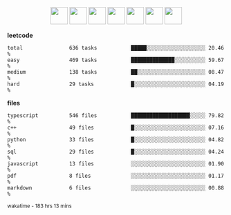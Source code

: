 <div align="center"><img src="https://assets.leetcode.com/static_assets/marketing/2024-50-lg.png" width="40" height="40"> <img src="https://assets.leetcode.com/static_assets/marketing/lg50.png" width="40" height="40"> <img src="https://leetcode.com/static/images/badges/dcc-2024-3.png" width="40" height="40"> <img src="https://leetcode.com/static/images/badges/dcc-2024-2.png" width="40" height="40"> <img src="https://leetcode.com/static/images/badges/dcc-2024-1.png" width="40" height="40"> <img src="https://leetcode.com/static/images/badges/dcc-2023-12.png" width="40" height="40"> <img src="https://leetcode.com/static/images/badges/dcc-2023-11.png" width="40" height="40"> </div>

**leetcode**
```text
total               636 tasks           █████░░░░░░░░░░░░░░░░░░░ 20.46 %             
easy                469 tasks           ██████████████░░░░░░░░░░ 59.67 %             
medium              138 tasks           ██░░░░░░░░░░░░░░░░░░░░░░ 08.47 %             
hard                29 tasks            █░░░░░░░░░░░░░░░░░░░░░░░ 04.19 %             
```

**files**
```text
typescript          546 files           ███████████████████░░░░░ 79.82 %             
c++                 49 files            █░░░░░░░░░░░░░░░░░░░░░░░ 07.16 %             
python              33 files            █░░░░░░░░░░░░░░░░░░░░░░░ 04.82 %             
sql                 29 files            █░░░░░░░░░░░░░░░░░░░░░░░ 04.24 %             
javascript          13 files            ░░░░░░░░░░░░░░░░░░░░░░░░ 01.90 %             
pdf                 8 files             ░░░░░░░░░░░░░░░░░░░░░░░░ 01.17 %             
markdown            6 files             ░░░░░░░░░░░░░░░░░░░░░░░░ 00.88 %             
```

<sub>wakatime - 183 hrs 13 mins</sub>